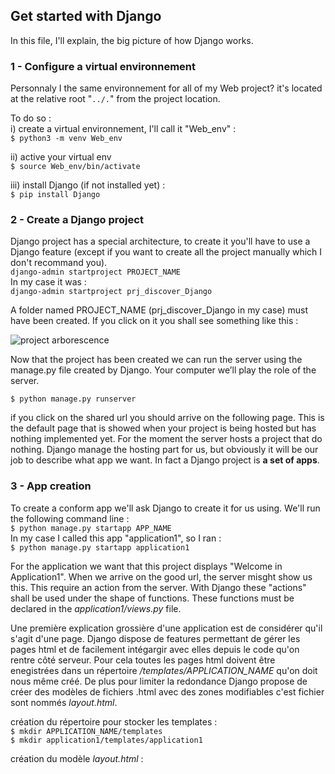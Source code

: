 ## Get started with Django

In this file, I'll explain, the big picture of how Django works.

### 1  - Configure a virtual environnement

Personnaly I the same environnement for all of my Web project? it's located at the relative root "`../.`" from the project location.

To do so : <br />
i) create a virtual environnement, I'll call it "Web_env" : <br /> 
`$ python3 -m venv Web_env`

ii) active your virtual env <br />
`$ source Web_env/bin/activate`

iii) install Django (if not installed yet) : <br />
`$ pip install Django`

### 2 - Create a Django project
Django project has a special architecture, to create it you'll have to use a Django feature (except if you want to create all the project manually which I don't recommand you). <br />
`django-admin startproject PROJECT_NAME` <br />
In my case it was : <br/>
`django-admin startproject prj_discover_Django` <br />

A folder named PROJECT_NAME (prj_discover_Django in my case) must have been created. If you click on it you shall see something like this :

![project arborescence](/img/project_arborescence.jpg "project arborescence")

Now that the project has been created we can run the server using the manage.py file created by Django. 
Your computer we’ll play the role of the server.

`$ python manage.py runserver`

if you click on the shared url you should arrive on the following page. This is the default page that is showed when your project is being hosted but has nothing implemented yet. For the moment the server hosts a project that do nothing. Django manage the hosting part for us, but obviously it will be our job to describe what app we want. In fact a Django project is **a set of apps**.

### 3 - App creation
To create a conform app we'll ask Django to create it for us using. We'll run the following command line : <br />
`$ python manage.py startapp APP_NAME` <br />
In my case I called this app "application1", so I ran : <br />
`$ python manage.py startapp application1`

For the application we want that this project displays "Welcome in Application1". When we arrive on the good url, the server misght show us this. This require an action from the server. With Django these "actions" shall be used under the shape of functions. These functions must be declared in the *application1/views.py* file.

Une première explication grossière d'une application est de considérer qu'il s'agit d'une page. Django dispose de features permettant de gérer les pages html et de facilement intégargir avec elles depuis le code qu'on rentre côté serveur. Pour cela toutes les pages html doivent être enegistrées dans un répertoire */templates/APPLICATION_NAME* qu'on doit nous même créé. De plus pour limiter la redondance Django propose de créer des modèles de fichiers .html avec des zones modifiables c'est fichier sont nommés *layout.html*.

création du répertoire pour stocker les templates :<br/> 
`$ mkdir APPLICATION_NAME/templates` <br />
`$ mkdir application1/templates/application1`

création du modèle *layout.html* : <br />

